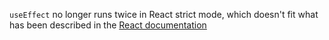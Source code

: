 `useEffect` no longer runs twice in React strict mode, which doesn't fit what has been described in the [React documentation](https://19.react.dev/reference/react/StrictMode#fixing-bugs-found-by-re-running-effects-in-development)
